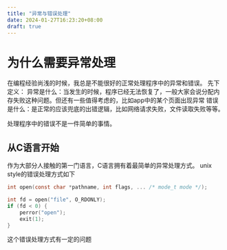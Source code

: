 ```yaml
---
title: "异常与错误处理"
date: 2024-01-27T16:23:20+08:00
draft: true
---
```


# 为什么需要异常处理
在编程经验尚浅的时候，我总是不能很好的正常处理程序中的异常和错误。
先下定义：
异常是什么：当发生的时候，程序已经无法恢复了，一般大家会说分配内存失败这种问题。但还有一些值得考虑的，比如app中的某个页面出现异常
错误是什么：是正常的应该兜底的出错逻辑，比如网络请求失败，文件读取失败等等。

处理程序中的错误不是一件简单的事情。

## 从C语言开始
作为大部分人接触的第一门语言，C语言拥有着最简单的异常处理方式。
unix style的错误处理方式如下
```c
int open(const char *pathname, int flags, ... /* mode_t mode */);

int fd = open("file", O_RDONLY);
if (fd < 0) {
    perror("open");
    exit(1);
}
```
这个错误处理方式有一定的问题

